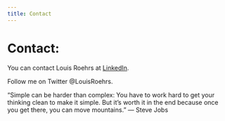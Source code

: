 ```yaml
---
title: Contact
---
```


# Contact:

You can contact Louis Roehrs at [LinkedIn](https://www.linkedin.com/in/louisroehrs).

Follow me on Twitter @LouisRoehrs.

“Simple can be harder than complex: You have to work hard to get your thinking clean to make it simple. But it’s worth it in the end because once you get there, you can move mountains.” — Steve Jobs


